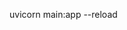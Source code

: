 <!-- 启动 FastAPI 服务 -->
<!-- main:app 表示 main.py 文件里的 app 对象 -->
<!-- --reload 表示代码变动时自动重启（开发时用） -->
uvicorn main:app --reload



<!--  访问和测试
打开浏览器访问 http://127.0.0.1:8000/
你会看到：{"message": "Hello, FastAPI!"}
访问自动生成的接口文档：
http://127.0.0.1:8000/docs -->


<!--   brew install mysql
  brew services start mysql -->

  <!-- mysql -u root
# 输入密码后进入 MySQL 命令行

CREATE DATABASE testdb CHARACTER SET utf8mb4 COLLATE utf8mb4_unicode_ci;
USE testdb;

# 创建用户表
CREATE TABLE user (
  id INT PRIMARY KEY AUTO_INCREMENT,
  username VARCHAR(50) NOT NULL,
  email VARCHAR(100) NOT NULL
);

# 插入测试数据
INSERT INTO user (username, email) VALUES ('alice', 'alice@example.com'), ('bob', 'bob@example.com'); -->


<!-- # 启动 MySQL 服务
brew services start mysql

# 停止 MySQL 服务
brew services stop mysql

# 重启 MySQL 服务
brew services restart mysql

# 查看所有服务状态
brew services list -->


<!--  登录 MySQL 并创建数据库
 mysql -u root -p
# 输入密码后进入 MySQL 命令行

CREATE DATABASE testdb CHARACTER SET utf8mb4 COLLATE utf8mb4_unicode_ci;
USE testdb;

# 创建用户表
CREATE TABLE user (
  id INT PRIMARY KEY AUTO_INCREMENT,
  username VARCHAR(50) NOT NULL,
  email VARCHAR(100) NOT NULL
);

# 插入测试数据
INSERT INTO user (username, email) VALUES ('alice', 'alice@example.com'), ('bob', 'bob@example.com');-->


<!-- 启动后端服务
Apply to main.py
Run
uvicorn main:app --reload
访问 http://127.0.0.1:8001/users 获取用户列表
访问 http://127.0.0.1:8001/users/1 获取某个用户信息 -->


<!-- uvicorn main:app --reload --port 8001 -->